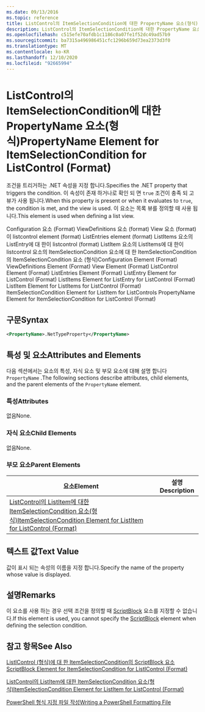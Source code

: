 ```yaml
---
ms.date: 09/13/2016
ms.topic: reference
title: ListControl의 ItemSelectionCondition에 대한 PropertyName 요소(형식)
description: ListControl의 ItemSelectionCondition에 대한 PropertyName 요소(형식)
ms.openlocfilehash: c515efe70afdb1c1186c0a07fe1f52dc49ad57b9
ms.sourcegitcommit: ba7315a496986451cfc1296b659d73ea2373d3f0
ms.translationtype: MT
ms.contentlocale: ko-KR
ms.lasthandoff: 12/10/2020
ms.locfileid: "92665994"
---
```

# <a name="propertyname-element-for-itemselectioncondition-for-listcontrol-format"></a><span data-ttu-id="aa1de-103">ListControl의 ItemSelectionCondition에 대한 PropertyName 요소(형식)</span><span class="sxs-lookup"><span data-stu-id="aa1de-103">PropertyName Element for ItemSelectionCondition for ListControl (Format)</span></span>

<span data-ttu-id="aa1de-104">조건을 트리거하는 .NET 속성을 지정 합니다.</span><span class="sxs-lookup"><span data-stu-id="aa1de-104">Specifies the .NET property that triggers the condition.</span></span> <span data-ttu-id="aa1de-105">이 속성이 존재 하거나로 확인 되 면 `true` 조건이 충족 되 고 뷰가 사용 됩니다.</span><span class="sxs-lookup"><span data-stu-id="aa1de-105">When this property is present or when it evaluates to `true`, the condition is met, and the view is used.</span></span> <span data-ttu-id="aa1de-106">이 요소는 목록 뷰를 정의할 때 사용 됩니다.</span><span class="sxs-lookup"><span data-stu-id="aa1de-106">This element is used when defining a list view.</span></span>

<span data-ttu-id="aa1de-107">Configuration 요소 (Format) ViewDefinitions 요소 (format) View 요소 (format)이 listcontrol element (format) ListEntries element (format) ListItems 요소의 ListEntry에 대 한이 listcontrol (format) ListItem 요소의 ListItems에 대 한이 listcontrol 요소의 ItemSelectionCondition 요소에 대 한 ItemSelectionCondition의 ItemSelectionCondition 요소 (형식)</span><span class="sxs-lookup"><span data-stu-id="aa1de-107">Configuration Element (Format) ViewDefinitions Element (Format) View Element (Format) ListControl Element (Format) ListEntries Element (Format) ListEntry Element for ListControl (Format) ListItems Element for ListEntry for ListControl (Format) ListItem Element for ListItems for ListControl (Format) ItemSelectionCondition Element for ListItem for ListControls PropertyName Element for ItemSelectionCondition for ListControl (Format)</span></span>

## <a name="syntax"></a><span data-ttu-id="aa1de-108">구문</span><span class="sxs-lookup"><span data-stu-id="aa1de-108">Syntax</span></span>

```xml
<PropertyName>.NetTypeProperty</PropertyName>
```

## <a name="attributes-and-elements"></a><span data-ttu-id="aa1de-109">특성 및 요소</span><span class="sxs-lookup"><span data-stu-id="aa1de-109">Attributes and Elements</span></span>

<span data-ttu-id="aa1de-110">다음 섹션에서는 요소의 특성, 자식 요소 및 부모 요소에 대해 설명 합니다 `PropertyName` .</span><span class="sxs-lookup"><span data-stu-id="aa1de-110">The following sections describe attributes, child elements, and the parent elements of the `PropertyName` element.</span></span>

### <a name="attributes"></a><span data-ttu-id="aa1de-111">특성</span><span class="sxs-lookup"><span data-stu-id="aa1de-111">Attributes</span></span>

<span data-ttu-id="aa1de-112">없음</span><span class="sxs-lookup"><span data-stu-id="aa1de-112">None.</span></span>

### <a name="child-elements"></a><span data-ttu-id="aa1de-113">자식 요소</span><span class="sxs-lookup"><span data-stu-id="aa1de-113">Child Elements</span></span>

<span data-ttu-id="aa1de-114">없음</span><span class="sxs-lookup"><span data-stu-id="aa1de-114">None.</span></span>

### <a name="parent-elements"></a><span data-ttu-id="aa1de-115">부모 요소</span><span class="sxs-lookup"><span data-stu-id="aa1de-115">Parent Elements</span></span>

|<span data-ttu-id="aa1de-116">요소</span><span class="sxs-lookup"><span data-stu-id="aa1de-116">Element</span></span>|<span data-ttu-id="aa1de-117">설명</span><span class="sxs-lookup"><span data-stu-id="aa1de-117">Description</span></span>|
|-------------|-----------------|
|[<span data-ttu-id="aa1de-118">ListControl의 ListItem에 대한 ItemSelectionCondition 요소(형식)</span><span class="sxs-lookup"><span data-stu-id="aa1de-118">ItemSelectionCondition Element for ListItem for ListControl (Format)</span></span>](./itemselectioncondition-element-for-listitem-for-listcontrol-format.md)||

## <a name="text-value"></a><span data-ttu-id="aa1de-119">텍스트 값</span><span class="sxs-lookup"><span data-stu-id="aa1de-119">Text Value</span></span>

<span data-ttu-id="aa1de-120">값이 표시 되는 속성의 이름을 지정 합니다.</span><span class="sxs-lookup"><span data-stu-id="aa1de-120">Specify the name of the property whose value is displayed.</span></span>

## <a name="remarks"></a><span data-ttu-id="aa1de-121">설명</span><span class="sxs-lookup"><span data-stu-id="aa1de-121">Remarks</span></span>

<span data-ttu-id="aa1de-122">이 요소를 사용 하는 경우 선택 조건을 정의할 때 [ScriptBlock](./scriptblock-element-for-itemselectioncondition-for-listcontrol-format.md) 요소를 지정할 수 없습니다.</span><span class="sxs-lookup"><span data-stu-id="aa1de-122">If this element is used, you cannot specify the [ScriptBlock](./scriptblock-element-for-itemselectioncondition-for-listcontrol-format.md) element when defining the selection condition.</span></span>

## <a name="see-also"></a><span data-ttu-id="aa1de-123">참고 항목</span><span class="sxs-lookup"><span data-stu-id="aa1de-123">See Also</span></span>

[<span data-ttu-id="aa1de-124">ListIControl (형식)에 대 한 ItemSelectionCondition의 ScriptBlock 요소</span><span class="sxs-lookup"><span data-stu-id="aa1de-124">ScriptBlock Element for ItemSelectionCondition for ListIControl (Format)</span></span>](./scriptblock-element-for-itemselectioncondition-for-listcontrol-format.md)

[<span data-ttu-id="aa1de-125">ListControl의 ListItem에 대한 ItemSelectionCondition 요소(형식)</span><span class="sxs-lookup"><span data-stu-id="aa1de-125">ItemSelectionCondition Element for ListItem for ListControl (Format)</span></span>](./itemselectioncondition-element-for-listitem-for-listcontrol-format.md)

[<span data-ttu-id="aa1de-126">PowerShell 형식 지정 파일 작성</span><span class="sxs-lookup"><span data-stu-id="aa1de-126">Writing a PowerShell Formatting File</span></span>](./writing-a-powershell-formatting-file.md)
